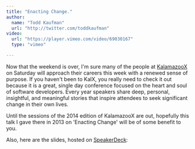 ```yaml
---
title: "Enacting Change."
author:
  name: "Todd Kaufman"
  url: "http://twitter.com/toddkaufman"
video:
  url: "https://player.vimeo.com/video/69030167"
  type: "vimeo"

---
```


Now that the weekend is over, I'm sure many of the people at [KalamazooX](http://www.kalamazoox.org) on Saturday will approach their careers this week with a renewed sense of purpose. If you haven't been to KalX, you really need to check it out because it is a great, single day conference focused on the heart and soul of software developers. Every year speakers share deep, personal, insightful, and meaningful stories that inspire attendees to seek significant change in their own lives.

Until the sessions of the 2014 edition of KalamazooX are out, hopefully this talk I gave there in 2013 on 'Enacting Change' will be of some benefit to you.

Also, here are the slides, hosted on [SpeakerDeck](https://speakerdeck.com/toddkaufman/enacting-change):

<script async class="speakerdeck-embed" data-id="dde64c2086810130a4d722000a9f0322" data-ratio="1.2994923857868" src="//speakerdeck.com/assets/embed.js"></script>
